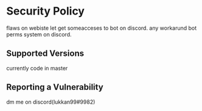 # Security Policy
flaws on webiste let get someacceses to bot on discord.
any workarund bot perms system on discord.
## Supported Versions

currently code in master
## Reporting a Vulnerability

dm me on discord(lukkan99#9982)
